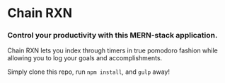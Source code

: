 # Chain RXN
### Control your productivity with this MERN-stack application.

Chain RXN lets you index through timers in true pomodoro fashion while allowing you to log your goals and accomplishments. 

Simply clone this repo, run `npm install`, and `gulp` away!